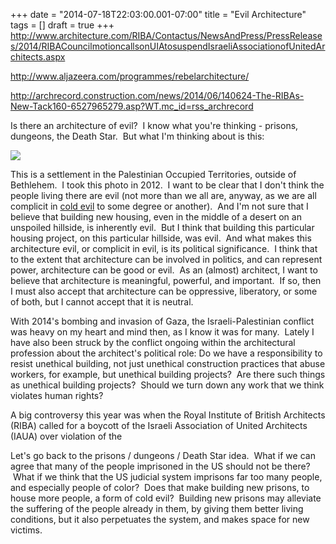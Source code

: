 +++
date = "2014-07-18T22:03:00.001-07:00"
title = "Evil Architecture"
tags = []
draft = true
+++
http://www.architecture.com/RIBA/Contactus/NewsAndPress/PressReleases/2014/RIBACouncilmotioncallsonUIAtosuspendIsraeliAssociationofUnitedArchitects.aspx

http://www.aljazeera.com/programmes/rebelarchitecture/

http://archrecord.construction.com/news/2014/06/140624-The-RIBAs-New-Tack160-6527965279.asp?WT.mc_id=rss_archrecord

Is there an architecture of evil?  I know what you're thinking - prisons, dungeons, the Death Star.  But what I'm thinking about is this:

<img src="http://1.bp.blogspot.com/-phWzrUmF8ZU/T7vgWaVZyYI/AAAAAAAAAr4/LmrUVf4_FTc/s1600/IMG_5642.jpg"/>

This is a settlement in the Palestinian Occupied Territories, outside of Bethlehem.  I took this photo in 2012.  I want to be clear that I don't think the people living there are evil (not more than we all are, anyway, as we are all complicit in [cold evil](http://neweconomy.net/publications/lectures/kimbrell/andrew/cold-evil) to some degree or another).  And I'm not sure that I believe that building new housing, even in the middle of a desert on an unspoiled hillside, is inherently evil.  But I think that building this particular housing project, on this particular hillside, was evil.  And what makes this architecture evil, or complicit in evil, is its political significance.  I think that to the extent that architecture can be involved in politics, and can represent power, architecture can be good or evil.  As an (almost) architect, I want to believe that architecture is meaningful, powerful, and important.  If so, then I must also accept that architecture can be oppressive, liberatory, or some of both, but I cannot accept that it is neutral.

With 2014's bombing and invasion of Gaza, the Israeli-Palestinian conflict was heavy on my heart and mind then, as I know it was for many.  Lately I have also been struck by the conflict ongoing within the architectural profession about the architect's political role: Do we have a responsibility to resist unethical building, not just unethical construction practices that abuse workers, for example, but unethical building projects?  Are there such things as unethical building projects?  Should we turn down any work that we think violates human rights?

A big controversy this year was when the Royal Institute of British Architects (RIBA) called for a boycott of the Israeli Association of United Architects (IAUA) over violation of the

Let's go back to the prisons / dungeons / Death Star idea.  What if we can agree that many of the people imprisoned in the US should not be there?  What if we think that the US judicial system imprisons far too many people, and especially people of color?  Does that make building new prisons, to house more people, a form of cold evil?  Building new prisons may alleviate the suffering of the people already in them, by giving them better living conditions, but it also perpetuates the system, and makes space for new victims.
